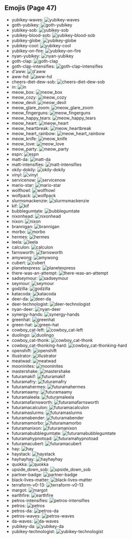 
## Emojis (Page 47)

* yubikey-waves: ![yubikey-waves](output/yubikey-waves.gif)
* goth-yubikey: ![goth-yubikey](output/goth-yubikey.png)
* yubikey-sob: ![yubikey-sob](output/yubikey-sob.png)
* yubikey-blood-sob: ![yubikey-blood-sob](output/yubikey-blood-sob.png)
* yubikey-globe: ![yubikey-globe](output/yubikey-globe.gif)
* yubikey-cool: ![yubikey-cool](output/yubikey-cool.png)
* yubikey-on-fire: ![yubikey-on-fire](output/yubikey-on-fire.gif)
* nyan-yubikey: ![nyan-yubikey](output/nyan-yubikey.gif)
* goth-clap: ![goth-clap](output/goth-clap.gif)
* goth-clap-intensifies: ![goth-clap-intensifies](output/goth-clap-intensifies.gif)
* d'aww: ![d'aww](output/d'aww.png)
* aww-hd: ![aww-hd](output/aww-hd)
* cheers-diet-dew-sob: ![cheers-diet-dew-sob](output/cheers-diet-dew-sob.png)
* in: ![in](output/in.png)
* meow_box: ![meow_box](output/meow_box.png)
* meow_cozy: ![meow_cozy](output/meow_cozy.png)
* meow_devil: ![meow_devil](output/meow_devil.png)
* meow_glare_zoom: ![meow_glare_zoom](output/meow_glare_zoom.gif)
* meow_fingerguns: ![meow_fingerguns](output/meow_fingerguns.png)
* meow_happy_tears: ![meow_happy_tears](output/meow_happy_tears.png)
* meow_heart: ![meow_heart](output/meow_heart.png)
* meow_heartbreak: ![meow_heartbreak](output/meow_heartbreak.gif)
* meow_heart_rainbow: ![meow_heart_rainbow](output/meow_heart_rainbow.gif)
* meow_knife: ![meow_knife](output/meow_knife.png)
* meow_love: ![meow_love](output/meow_love.png)
* meow_party: ![meow_party](output/meow_party)
* espn: ![espn](output/espn.png)
* matt-da: ![matt-da](output/matt-da.png)
* matt-intensifies: ![matt-intensifies](output/matt-intensifies.gif)
* okily-dokily: ![okily-dokily](output/okily-dokily)
* vinyl: ![vinyl](output/vinyl.png)
* servicenow: ![servicenow](output/servicenow.jpg)
* mario-star: ![mario-star](output/mario-star.png)
* wolfhowl: ![wolfhowl](output/wolfhowl.jpg)
* wolfpack: ![wolfpack](output/wolfpack.png)
* slurmsmackenzie: ![slurmsmackenzie](output/slurmsmackenzie.png)
* kif: ![kif](output/kif.png)
* bubblegumtate: ![bubblegumtate](output/bubblegumtate.png)
* nixonhead: ![nixonhead](output/nixonhead.png)
* nixon: ![nixon](output/nixon)
* brannigan: ![brannigan](output/brannigan.png)
* morbo: ![morbo](output/morbo.png)
* hermes: ![hermes](output/hermes.png)
* leela: ![leela](output/leela.png)
* calculon: ![calculon](output/calculon.png)
* farnsworth: ![farnsworth](output/farnsworth.png)
* amywong: ![amywong](output/amywong.png)
* cubert: ![cubert](output/cubert.png)
* planetexpress: ![planetexpress](output/planetexpress.png)
* there-was-an-attempt: ![there-was-an-attempt](output/there-was-an-attempt.png)
* sadseymour: ![sadseymour](output/sadseymour.png)
* seymour: ![seymour](output/seymour.png)
* godzilla: ![godzilla](output/godzilla.jpg)
* katacoda: ![katacoda](output/katacoda.png)
* deer-da: ![deer-da](output/deer-da.png)
* deer-technologist: ![deer-technologist](output/deer-technologist.png)
* nyan-deer: ![nyan-deer](output/nyan-deer.gif)
* synergy-hands: ![synergy-hands](output/synergy-hands.jpg)
* greenhat: ![greenhat](output/greenhat.png)
* green-hat: ![green-hat](output/green-hat)
* cowboy_cat-left: ![cowboy_cat-left](output/cowboy_cat-left.png)
* duolingo: ![duolingo](output/duolingo.png)
* cowboy_cat-thonk: ![cowboy_cat-thonk](output/cowboy_cat-thonk.png)
* cowboy_cat-thonking-hard: ![cowboy_cat-thonking-hard](output/cowboy_cat-thonking-hard.png)
* openshift: ![openshift](output/openshift.png)
* illustrator: ![illustrator](output/illustrator.png)
* meatwad: ![meatwad](output/meatwad.png)
* mooninites: ![mooninites](output/mooninites.png)
* mastershake: ![mastershake](output/mastershake.png)
* futuramakif: ![futuramakif](output/futuramakif)
* futuramafry: ![futuramafry](output/futuramafry)
* futuramahermes: ![futuramahermes](output/futuramahermes)
* futuramaamy: ![futuramaamy](output/futuramaamy)
* futuramaleela: ![futuramaleela](output/futuramaleela)
* futuramafarnsworth: ![futuramafarnsworth](output/futuramafarnsworth)
* futuramacalculon: ![futuramacalculon](output/futuramacalculon)
* futuramaslurms: ![futuramaslurms](output/futuramaslurms)
* futuramabender: ![futuramabender](output/futuramabender)
* futuramamorbo: ![futuramamorbo](output/futuramamorbo)
* futuramanixon: ![futuramanixon](output/futuramanixon)
* futuramabubblegumtate: ![futuramabubblegumtate](output/futuramabubblegumtate)
* futuramahypnotoad: ![futuramahypnotoad](output/futuramahypnotoad)
* futuramacubert: ![futuramacubert](output/futuramacubert)
* hay: ![hay](output/hay.png)
* haystack: ![haystack](output/haystack.png)
* hayhayhay: ![hayhayhay](output/hayhayhay.png)
* quokka: ![quokka](output/quokka.png)
* upside_down_sob: ![upside_down_sob](output/upside_down_sob.png)
* partner-badge: ![partner-badge](output/partner-badge.png)
* black-lives-matter: ![black-lives-matter](output/black-lives-matter.png)
* terraform-v0-13: ![terraform-v0-13](output/terraform-v0-13.png)
* margot: ![margot](output/margot.png)
* earthfire: ![earthfire](output/earthfire.gif)
* petros-intensifies: ![petros-intensifies](output/petros-intensifies.gif)
* petros: ![petros](output/petros.png)
* petros-da: ![petros-da](output/petros-da.png)
* petros-waves: ![petros-waves](output/petros-waves.gif)
* da-waves: ![da-waves](output/da-waves.gif)
* yubikey-da: ![yubikey-da](output/yubikey-da.png)
* yubikey-technologist: ![yubikey-technologist](output/yubikey-technologist.png)
